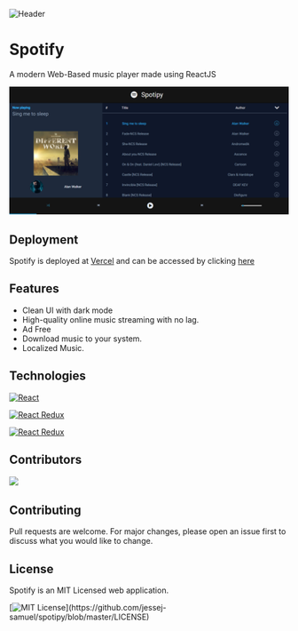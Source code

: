 ![Header](https://user-images.githubusercontent.com/72020411/148175452-bd3b7c9b-b66b-40df-9535-d4da3d4ff4db.png)

# Spotify

A modern Web-Based music player made using ReactJS

![Screenshot](public/screenshot.png?raw=true)

## Deployment

Spotify is deployed at [Vercel](https://vercel.com/) and can be accessed by clicking [here](https://music-player-dun.vercel.app/)

## Features

- Clean UI with dark mode
- High-quality online music streaming with no lag.
- Ad Free
- Download music to your system.
- Localized Music.

## Technologies

[![React](https://img.shields.io/badge/React-17.0.2-blue)](#)

[![React Redux](https://img.shields.io/badge/React%20Redux-7.2.6-lightgrey)](#)

[![React Redux](https://img.shields.io/badge/Redux-4.1.2-red)](#)

## Contributors

<a href="https://github.com/jessej-samuel/spotipy/graphs/contributors">
  <img src="https://contrib.rocks/image?repo=jessej-samuel/spotipy" />
</a>

## Contributing

Pull requests are welcome. For major changes, please open an issue first to discuss what you would like to change.

## License

Spotify is an MIT Licensed web application.

[![MIT License](https://img.shields.io/apm/l/atomic-design-ui.svg?)](https://github.com/jessej-samuel/spotipy/blob/master/LICENSE)
